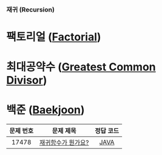 ### 재귀 (Recursion)

# 팩토리얼 ([Factorial](./factorial))
# 최대공약수 ([Greatest Common Divisor](./greatestCommonDivisor))
# 백준 ([Baekjoon](./baekjoon))
| 문제 번호 |                        문제 제목                        |        정답 코드         |
| :-------: | :-----------------------------------------------------: | :----------------------: |
|   17478   |  [재귀함수가 뭔가요?](https://www.acmicpc.net/problem/17478)   | [JAVA](./baekjoon/Main_17478.java) |